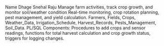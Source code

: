 Name Dhage Snehal Raju 
Manage farm activities, track crop growth, and monitor soil/weather condition Real-time monitoring, crop rotation planning, pest management, and yield calculation.
 Farmers, Fields, Crops, Weather_Data, Irrigation_Schedule, Harvest_Records, Pests_Management, Soil_Data.
PL/SQL Components: Procedures to add crops and sensor readings, functions for total harvest calculation and crop growth status, triggers for logging changes.
